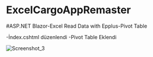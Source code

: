 # ExcelCargoAppRemaster

#ASP.NET Blazor-Excel Read Data with Epplus-Pivot Table 

-İndex.cshtml düzenlendi 
-Pivot Table Eklendi

![Screenshot_3](https://user-images.githubusercontent.com/77552209/123474218-4e7c9c00-d602-11eb-8f53-f4167d1447dc.png)
